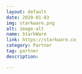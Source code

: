 ```yaml
---
layout: default
date: 2020-01-03
img: starkware.png
alt: image-alt
name: StarkWare
link: https://starkware.co
category: Partner 
tag: partner
description: 

---
```

